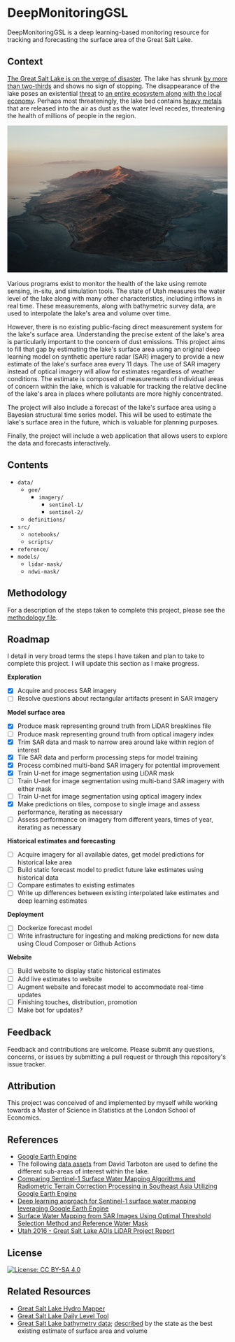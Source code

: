 
# DeepMonitoringGSL

DeepMonitoringGSL is a deep learning-based monitoring resource for tracking and forecasting the surface area of the Great Salt Lake.

## Context

[The Great Salt Lake is on the verge of disaster](https://pws.byu.edu/great-salt-lake). The lake has shrunk [by more than two-thirds](https://web.archive.org/web/20230516010943/https://www.nytimes.com/2022/06/07/climate/salt-lake-city-climate-disaster.html) and shows no sign of stopping. The disappearance of the lake poses an existential [threat](https://www.esa.int/Applications/Observing_the_Earth/Copernicus/Utah_s_Great_Salt_Lake_is_disappearing) to [an entire ecosystem along with the local economy](https://www.reuters.com/business/environment/utahs-great-salt-lake-is-drying-out-threatening-ecological-economic-disaster-2022-07-14/). Perhaps most threateningly, the lake bed contains [heavy metals](https://www.sltrib.com/news/environment/2022/06/07/great-salt-lake-is/) that are released into the air as dust as the water level recedes, threatening the health of millions of people in the region.

<!-- ![](https://www.sltrib.com/resizer/vJyoOr766qOZZBzJfEimKSAGf7k=/900x506/cloudfront-us-east-1.images.arcpublishing.com/sltrib/2UO7VMSOYRFEBKB6XM3NY4BMBU.gif) -->

![Antelope Island - Tony Hallenburg, Unsplash](/data/temp/antelope-island.jpg)

Various programs exist to monitor the health of the lake using remote sensing, in-situ, and simulation tools. The state of Utah measures the water level of the lake along with many other characteristics, including inflows in real time. These measurements, along with bathymetric survey data, are used to interpolate the lake's area and volume over time. 

However, there is no existing public-facing direct measurement system for the lake's surface area. Understanding the precise extent of the lake's area is particularly important to the concern of dust emissions. This project aims to fill that gap by estimating the lake's surface area using an original deep learning model on synthetic aperture radar (SAR) imagery to provide a new estimate of the lake's surface area every 11 days. The use of SAR imagery instead of optical imagery will allow for estimates regardless of weather conditions. The estimate is composed of measurements of individual areas of concern within the lake, which is valuable for tracking the relative decline of the lake's area in places where pollutants are more highly concentrated.

The project will also include a forecast of the lake's surface area using a Bayesian structural time series model. This will be used to estimate the lake's surface area in the future, which is valuable for planning purposes.

Finally, the project will include a web application that allows users to explore the data and forecasts interactively.

## Contents

- `data/`
  - `gee/`
    - `imagery/`
      - `sentinel-1/`
      - `sentinel-2/`
  - `definitions/`
- `src/`
  - `notebooks/`
  - `scripts/`
- `reference/`
- `models/`
  - `lidar-mask/`
  - `ndwi-mask/`

## Methodology

For a description of the steps taken to complete this project, please see the [methodology file](METHODOLOGY.md).

## Roadmap

I detail in very broad terms the steps I have taken and plan to take to complete this project. I will update this section as I make progress. 

**Exploration**
- [x] Acquire and process SAR imagery
- [ ] Resolve questions about rectangular artifacts present in SAR imagery

**Model surface area**
- [x] Produce mask representing ground truth from LiDAR breaklines file
- [ ] Produce mask representing ground truth from optical imagery index
- [x] Trim SAR data and mask to narrow area around lake within region of interest
- [x] Tile SAR data and perform processing steps for model training
- [x] Process combined multi-band SAR imagery for potential improvement
- [x] Train U-net for image segmentation using LiDAR mask
- [ ] Train U-net for image segmentation using multi-band SAR imagery with either mask
- [ ] Train U-net for image segmentation using optical imagery index
- [x] Make predictions on tiles, compose to single image and assess performance, iterating as necessary
- [ ] Assess performance on imagery from different years, times of year, iterating as necessary

**Historical estimates and forecasting**
- [ ] Acquire imagery for all available dates, get model predictions for historical lake area
- [ ] Build static forecast model to predict future lake estimates using historical data
- [ ] Compare estimates to existing estimates
- [ ] Write up differences between existing interpolated lake estimates and deep learning estimates

**Deployment**
- [ ] Dockerize forecast model
- [ ] Write infrastructure for ingesting and making predictions for new data using Cloud Composer or Github Actions

**Website**
- [ ] Build website to display static historical estimates
- [ ] Add live estimates to website
- [ ] Augment website and forecast model to accommodate real-time updates
- [ ] Finishing touches, distribution, promotion
- [ ] Make bot for updates?

## Feedback

Feedback and contributions are welcome. Please submit any questions, concerns, or issues by submitting a pull request or through this repository's issue tracker.

## Attribution

This project was conceived of and implemented by myself while working towards a Master of Science in Statistics at the London School of Economics.

## References

- [Google Earth Engine](https://earthengine.google.com/)
- The following [data assets](https://www.hydroshare.org/resource/b6c4fcad40c64c4cb4dd7d4a25d0db6e/) from David Tarboton are used to define the different sub-areas of interest within the lake.
- [Comparing Sentinel-1 Surface Water Mapping Algorithms and Radiometric Terrain Correction Processing in Southeast Asia Utilizing Google Earth Engine]()
- [Deep learning approach for Sentinel-1 surface water mapping leveraging Google Earth Engine]()
- [Surface Water Mapping from SAR Images Using Optimal Threshold Selection Method and Reference Water Mask]()
- [Utah 2016 - Great Salt Lake AOIs LiDAR Project Report]()

## License

 [![License: CC BY-SA 4.0](https://img.shields.io/badge/License-CC_BY--SA_4.0-lightgrey.svg)](https://creativecommons.org/licenses/by-sa/4.0/)

## Related Resources
- [Great Salt Lake Hydro Mapper](https://webapps.usgs.gov/gsl/)
- [Great Salt Lake Daily Level Tool](http://greatsalt.uslakes.info/Level.asp)
- [Great Salt Lake bathymetry data](https://www.hydroshare.org/resource/b6c4fcad40c64c4cb4dd7d4a25d0db6e/); [described](https://www.usgs.gov/centers/utah-water-science-center/science/great-salt-lake-elevations) by the state as the best existing estimate of surface area and volume